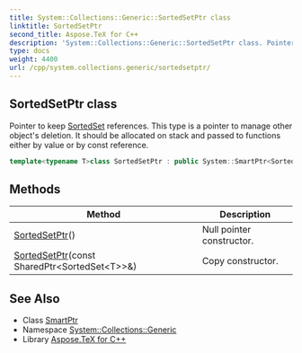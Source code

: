 ```yaml
---
title: System::Collections::Generic::SortedSetPtr class
linktitle: SortedSetPtr
second_title: Aspose.TeX for C++
description: 'System::Collections::Generic::SortedSetPtr class. Pointer to keep SortedSet references. This type is a pointer to manage other object''s deletion. It should be allocated on stack and passed to functions either by value or by const reference in C++.'
type: docs
weight: 4400
url: /cpp/system.collections.generic/sortedsetptr/
---
```

## SortedSetPtr class


Pointer to keep [SortedSet](../sortedset/) references. This type is a pointer to manage other object's deletion. It should be allocated on stack and passed to functions either by value or by const reference.

```cpp
template<typename T>class SortedSetPtr : public System::SmartPtr<SortedSet<T>>
```

## Methods

| Method | Description |
| --- | --- |
| [SortedSetPtr](./sortedsetptr/)() | Null pointer constructor. |
| [SortedSetPtr](./sortedsetptr/)(const SharedPtr\<SortedSet\<T\>\>\&) | Copy constructor. |

## See Also

* Class [SmartPtr](../../system/smartptr/)
* Namespace [System::Collections::Generic](../)
* Library [Aspose.TeX for C++](../../)
